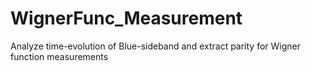 # WignerFunc_Measurement
Analyze time-evolution of Blue-sideband and extract parity for Wigner function measurements
